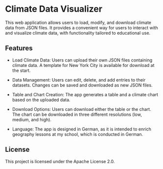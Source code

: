 # Climate Data Visualizer
This web application allows users to load, modify, and download climate data from JSON files. It provides a convenient way for users to interact with and visualize climate data, with functionality tailored to educational use.

## Features
- Load Climate Data: Users can upload their own JSON files containing climate data. A template for New York City is available for download at the start.

- Data Management: Users can edit, delete, and add entries to their datasets. Changes can be saved and downloaded as new JSON files.

- Table and Chart Creation: The app generates a table and a climate chart based on the uploaded data.

- Download Options: Users can download either the table or the chart. The chart can be downloaded in three different resolutions (low, medium, and high).

- Language: The app is designed in German, as it is intended to enrich geography lessons at my school, which is conducted in German.

## License
This project is licensed under the Apache License 2.0.
